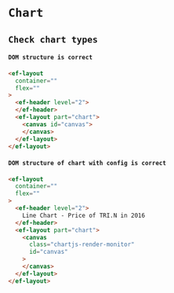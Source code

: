 # `Chart`

## `Check chart types`

####   `DOM structure is correct`

```html
<ef-layout
  container=""
  flex=""
>
  <ef-header level="2">
  </ef-header>
  <ef-layout part="chart">
    <canvas id="canvas">
    </canvas>
  </ef-layout>
</ef-layout>

```

####   `DOM structure of chart with config is correct`

```html
<ef-layout
  container=""
  flex=""
>
  <ef-header level="2">
    Line Chart - Price of TRI.N in 2016
  </ef-header>
  <ef-layout part="chart">
    <canvas
      class="chartjs-render-monitor"
      id="canvas"
    >
    </canvas>
  </ef-layout>
</ef-layout>

```

